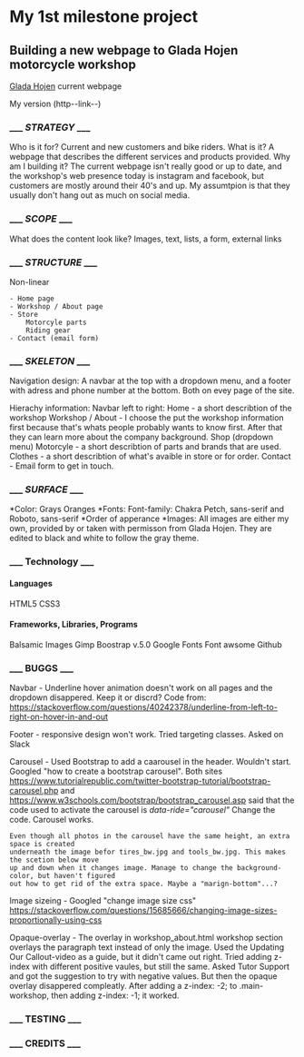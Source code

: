 # My 1st milestone project
## Building a new webpage to Glada Hojen motorcycle workshop

[Glada Hojen](https://gladahojen.se/) current webpage

My version (http--link--)

### ___ *STRATEGY* ___

Who is it for? 
    Current and new customers and bike riders.
What is it?
    A webpage that describes the different services and products provided.
Why am I building it?
    The current webpage isn't really good or up to date, and the workshop's web presence today is
    instagram and facebook, but customers are mostly around their 40's and up. My assumtpion
    is that they usually don't hang out as much on social media.


### ___ *SCOPE* ___

What does the content look like?
    Images, text, lists, a form, external links



### ___ *STRUCTURE* ___

Non-linear

    - Home page
    - Workshop / About page
    - Store
        Motorcyle parts
        Riding gear
    - Contact (email form)



### ___ *SKELETON* ___

Navigation design: 
    A navbar at the top with a dropdown menu, and a footer with adress and phone number
    at the bottom. Both on evey page of the site.

Hierachy information:
    Navbar left to right:
    Home - a short describtion of the workshop
    Workshop / About - I choose the put the workshop information first because that's whats
        people probably wants to know first. After that they can learn more about the
        company background.
    Shop (dropdown menu) 
        Motorcyle - a short describtion of parts and brands that are used.
        Clothes - a short describtion of what's avaible in store or for order.
    Contact - Email form to get in touch.


### ___ *SURFACE* ___

*Color: 
    Grays 
    Oranges
*Fonts:
    Font-family: Chakra Petch, sans-serif and Roboto, sans-serif
*Order of apperance
*Images:
    All images are either my own, provided by or taken with permisson from Glada Hojen.
    They are edited to black and white to follow the gray theme.


### ___ Technology ___

#### Languages
HTML5
CSS3
#### Frameworks, Libraries, Programs
Balsamic Images
Gimp
Boostrap v.5.0
Google Fonts
Font awsome
Github


### ___ BUGGS ___

Navbar - Underline hover animation doesn't work on all pages and the dropdown disappered. Keep it or discrd?
    Code from: https://stackoverflow.com/questions/40242378/underline-from-left-to-right-on-hover-in-and-out

Footer - responsive design won't work. Tried targeting classes. Asked on Slack

Carousel - Used Bootstrap to add a caarousel in the header. Wouldn't start.
    Googled "how to create a bootstrap carousel". Both sites 
    https://www.tutorialrepublic.com/twitter-bootstrap-tutorial/bootstrap-carousel.php
    and
    https://www.w3schools.com/bootstrap/bootstrap_carousel.asp
    said that the code used to activate the carousel is *data-ride="carousel"*
    Change the code. Carousel works.

    Even though all photos in the carousel have the same height, an extra space is created 
    underneath the image befor tires_bw.jpg and tools_bw.jpg. This makes the scetion below move 
    up and down when it changes image. Manage to change the background-color, but haven't figured
    out how to get rid of the extra space. Maybe a "marign-bottom"...?

Image sizeing - Googled "change image size css"
    https://stackoverflow.com/questions/15685666/changing-image-sizes-proportionally-using-css    

Opaque-overlay - The overlay in workshop_about.html workshop section overlays the paragraph text 
    instead of only the image. Used the Updating Our Callout-video as a guide, but it didn't came
    out right.
    Tried adding z-index with different positive vaules, but still the same.
    Asked Tutor Support and got the suggestion to try with negative values.
    But then the opaque overlay disappered compleatly.
    After adding a z-index: -2; to .main-workshop, then adding z-index: -1; it worked.


### ___ TESTING ___

### ___ CREDITS ___
